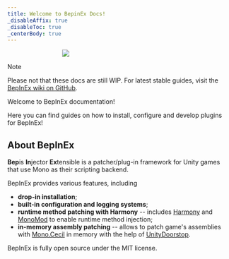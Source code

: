 ```yaml
---
title: Welcome to BepinEx Docs!
_disableAffix: true
_disableToc: true
_centerBody: true
---
```


<div style="width: 256px; margin: auto;">
    <img src="https://avatars2.githubusercontent.com/u/39589027?s=256"/>
</div>

> [!NOTE]  
> Please not that these docs are still WIP. For latest stable guides, visit the [BepInEx wiki on GitHub](https://github.com/BepInEx/BepInEx/wiki).

Welcome to BepInEx documentation!

Here you can find guides on how to install, configure and develop plugins for BepInEx!

## About BepInEx

**Bep**is **In**jector **Ex**tensible is a patcher/plug-in framework for Unity games that use Mono as their scripting backend.

BepInEx provides various features, including

* **drop-in installation**;
* **built-in configuration and logging systems**; 
* **runtime method patching with Harmony** -- includes [Harmony](https://github.com/pardeike/Harmony) and [MonoMod](https://github.com/MonoMod/MonoMod) to enable runtime method injection;
* **in-memory assembly patching** -- allows to patch game's assemblies with [Mono.Cecil](https://github.com/jbevain/cecil) in memory with the help of [UnityDoorstop](https://github.com/NeighTools/UnityDoorstop).

BepInEx is fully open source under the MIT license.
